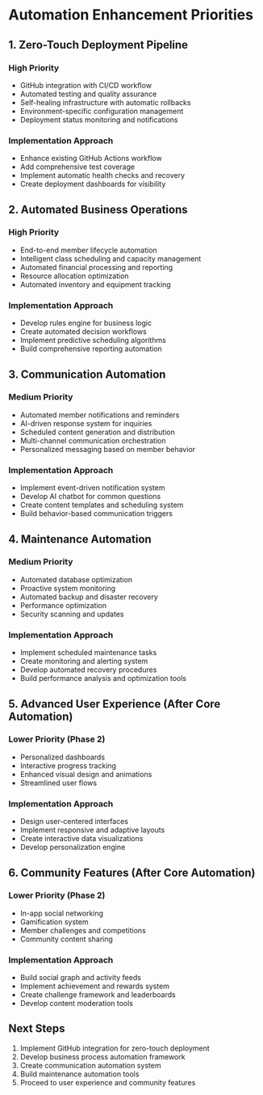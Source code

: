 # Automation Enhancement Priorities

## 1. Zero-Touch Deployment Pipeline

### High Priority
- GitHub integration with CI/CD workflow
- Automated testing and quality assurance
- Self-healing infrastructure with automatic rollbacks
- Environment-specific configuration management
- Deployment status monitoring and notifications

### Implementation Approach
- Enhance existing GitHub Actions workflow
- Add comprehensive test coverage
- Implement automatic health checks and recovery
- Create deployment dashboards for visibility

## 2. Automated Business Operations

### High Priority
- End-to-end member lifecycle automation
- Intelligent class scheduling and capacity management
- Automated financial processing and reporting
- Resource allocation optimization
- Automated inventory and equipment tracking

### Implementation Approach
- Develop rules engine for business logic
- Create automated decision workflows
- Implement predictive scheduling algorithms
- Build comprehensive reporting automation

## 3. Communication Automation

### Medium Priority
- Automated member notifications and reminders
- AI-driven response system for inquiries
- Scheduled content generation and distribution
- Multi-channel communication orchestration
- Personalized messaging based on member behavior

### Implementation Approach
- Implement event-driven notification system
- Develop AI chatbot for common questions
- Create content templates and scheduling system
- Build behavior-based communication triggers

## 4. Maintenance Automation

### Medium Priority
- Automated database optimization
- Proactive system monitoring
- Automated backup and disaster recovery
- Performance optimization
- Security scanning and updates

### Implementation Approach
- Implement scheduled maintenance tasks
- Create monitoring and alerting system
- Develop automated recovery procedures
- Build performance analysis and optimization tools

## 5. Advanced User Experience (After Core Automation)

### Lower Priority (Phase 2)
- Personalized dashboards
- Interactive progress tracking
- Enhanced visual design and animations
- Streamlined user flows

### Implementation Approach
- Design user-centered interfaces
- Implement responsive and adaptive layouts
- Create interactive data visualizations
- Develop personalization engine

## 6. Community Features (After Core Automation)

### Lower Priority (Phase 2)
- In-app social networking
- Gamification system
- Member challenges and competitions
- Community content sharing

### Implementation Approach
- Build social graph and activity feeds
- Implement achievement and rewards system
- Create challenge framework and leaderboards
- Develop content moderation tools

## Next Steps

1. Implement GitHub integration for zero-touch deployment
2. Develop business process automation framework
3. Create communication automation system
4. Build maintenance automation tools
5. Proceed to user experience and community features
